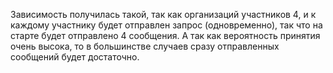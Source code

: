 Зависимость получилась такой, так как организаций участников 4, и к каждому участнику будет отправлен запрос (одновременно), так что на старте будет отправлено 4 сообщения. А так как вероятность принятия очень высока, то в большинстве случаев сразу отправленных сообщений будет достаточно.
